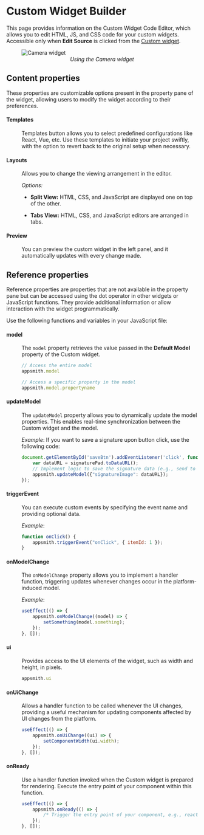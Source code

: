 # Custom Widget Builder

This page provides information on the Custom Widget Code Editor, which allows you to edit HTML, JS, and CSS code for your custom widgets. Accessible only when **Edit Source** is clicked from the [Custom widget](/reference/widgets/custom/custom-widget).


<figure>
  <img src="/img/Custom Widget Builder.png" style= {{width:"700px", height:"auto"}} alt="Camera widget"/>
  <figcaption align = "center"><i>Using the Camera widget</i></figcaption>
</figure>


## Content properties

These properties are customizable options present in the property pane of the widget, allowing users to modify the widget according to their preferences.

#### Templates

<dd>

Templates button allows you to select predefined configurations like React, Vue, etc. Use these templates to initiate your project swiftly, with the option to revert back to the original setup when necessary.

</dd>

#### Layouts

<dd>

Allows you to change the viewing arrangement in the editor.


*Options:*

* **Split View:** HTML, CSS, and JavaScript are displayed one on top of the other.

* **Tabs View:** HTML, CSS, and JavaScript editors are arranged in tabs.


</dd>

#### Preview

<dd>

You can preview the custom widget in the left panel, and it automatically updates with every change made. 

</dd>



## Reference properties

Reference properties are properties that are not available in the property pane but can be accessed using the dot operator in other widgets or JavaScript functions. They provide additional information or allow interaction with the widget programmatically. 

 Use the following functions and variables in your JavaScript file:

#### model


<dd>

The `model` property retrieves the value passed in the **Default Model** property of the Custom widget.

```js
// Access the entire model
appsmith.model

// Access a specific property in the model
appsmith.model.propertyname
```
</dd>


#### updateModel

<dd>

The `updateModel` property allows you to dynamically update the model properties. This enables real-time synchronization between the Custom widget and the model.

*Example*: If you want to save a signature upon button click, use the following code:

```js
document.getElementById('saveBtn').addEventListener('click', function () {
    var dataURL = signaturePad.toDataURL();
    // Implement logic to save the signature data (e.g., send to server)
    appsmith.updateModel({"signatureImage": dataURL});
});

```
</dd>


#### triggerEvent

<dd>

You can execute custom events by specifying the event name and providing optional data.

*Example*: 

```js
function onClick() {
    appsmith.triggerEvent("onClick", { itemId: 1 });
}
```
</dd>

#### onModelChange

<dd>

The `onModelChange` property allows you to implement a handler function, triggering updates whenever changes occur in the platform-induced model.


*Example*: 

```js
useEffect(() => {
    appsmith.onModelChange((model) => {
        setSomething(model.something);
    });
}, []);
```
</dd>


#### ui

<dd>

Provides access to the UI elements of the widget, such as width and height, in pixels.


```js
appsmith.ui
```

</dd>


#### onUiChange

<dd>

Allows a handler function to be called whenever the UI changes, providing a useful mechanism for updating components affected by UI changes from the platform.


```js
useEffect(() => {
    appsmith.onUiChange((ui) => {
        setComponentWidth(ui.width);
    });
}, []);
```

</dd>

#### onReady

<dd>

Use a handler function invoked when the Custom widget is prepared for rendering. Execute the entry point of your component within this function.



```js
useEffect(() => {
    appsmith.onReady(() => {
        /* Trigger the entry point of your component, e.g., reactDom.render(<App />, document.getElementById("root")); */
    });
}, []);
```

</dd>